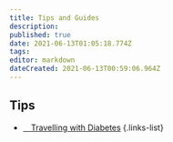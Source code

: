 ```yaml
---
title: Tips and Guides
description: 
published: true
date: 2021-06-13T01:05:18.774Z
tags: 
editor: markdown
dateCreated: 2021-06-13T00:59:06.964Z
---
```


## Tips

- [<i class="fas fa-plane-departure"></i>&emsp;Travelling with Diabetes](/information/travel)
{.links-list}